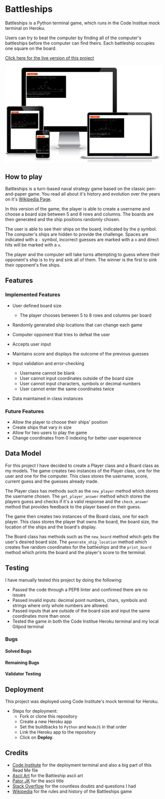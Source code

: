 # Battleships

Battleships is a Python terminal game, which runs in the Code Institue mock terminal on Heroku.

Users can try to beat the computer by finding all of the computer's battleships before the computer can find theirs. Each battleship occupies one square on the board.

[Click here for the live version of this project](https://battleships-diogo.herokuapp.com/)

![Responsice Mockup](/assets/images/responsive-project3.png)

## How to play

Battleships is a turn-based naval strategy game based on the classic pen-and-paper game. You read all about it's history and evolution over the years on it's [Wikipedia Page](https://en.wikipedia.org/wiki/Battleship_(game)).

In this version of the game, the player is able to create a username and choose a board size between 5 and 8 rows and columns. The boards are then generated and the ship positions randomly chosen.

The user is able to see their ships on the board, indicated by the `@` symbol. The computer's ships are hidden to provide the challenge. Spaces are indicated with a `-` symbol, incorrect guesses are marked with a `o` and direct hits will be marked with a `x`.

The player and the computer will take turns attempting to guess where their opponent's ship is to try and sink all of them. The winner is the first to sink their opponent's five ships.

## Features

### Implemented Features

- User defined board size
    - The player chooses between 5 to 8 rows and columns per board
- Randomly generated ship locations that can change each game


- Computer opponent that tries to defeat the user
- Accepts user input
- Maintains score and displays the outcome of the previous guesses


- Input validation and error-checking
    - Username cannot be blank
    - User cannot input coordinates outside of the board size
    - User cannot input characters, symbols or decimal numbers
    - User cannot enter the same coordinates twice
- Data maintained in class instances

### Future Features

- Allow the player to choose their ships' position
- Create ships that vary in size
- Allow for two users to play the game
- Change coordinates from 0 indexing for better user experience

## Data Model

For this project I have decided to create a Player class and a Board class as my models. The game creates two instances of the Player class, one for the user and one for the computer. This class stores the username, score, current guess and the guesses already made.

The Player class has methods such as the `new_player` method which stores the username chosen. The `get_player_answer` method which stores the players guess and checks if it's a valid response and the `check_answer` method that provides feedback to the player based on their guess.

The game then creates two instances of the Board class, one for each player. This class stores the player that owns the board, the board size, the location of the ships and the board's display.

The Board class has methods such as the `new_board` method which gets the user's desired board size. The `generate_ship_location` method which creates five random coordinates for the battleships and the `print_board` method which prints the board and the player's score to the terminal.

## Testing

I have manually tested this project by doing the following:
  - Passed the code through a PEP8 linter and confirmed there are no issues
  - Passed invalid inputs: decimal point numbers, chars, symbols and strings where only whole numbers are allowed.
  - Passed inputs that are outside of the board size and input the same coordinates more than once.
  - Tested the game in both the Code Institue Heroku terminal and my local Gitpod terminal

### Bugs

#### Solved Bugs

#### Remaining Bugs

#### Validator Testing

## Deployment

This project was deployed using Code Institute's mock terminal for Heroku.

  - Steps for deployment:
    - Fork or clone this repository
    - Create a new Heroku app
    - Set the buildbacks to `Python` and `NodeJS` in that order
    - Link the Heroku app to the repository
    - Click on __Deploy__.

## Credits

- [Code Institute](https://codeinstitute.net/) for the deployment terminal and also a big part of this Read Me file
- [Ascii Art](https://www.asciiart.eu/vehicles/navy) for the Battleship ascii art
- [Pator JK](https://patorjk.com/software/taag/#p=display&v=0&f=Slant&t=Battleships) for the ascii title
- [Stack Overflow](https://stackoverflow.com/) for the countless doubts and questions I had
- [Wikipedia](https://en.wikipedia.org/wiki/Battleship_(game)) for the rules and history of the Battleships game